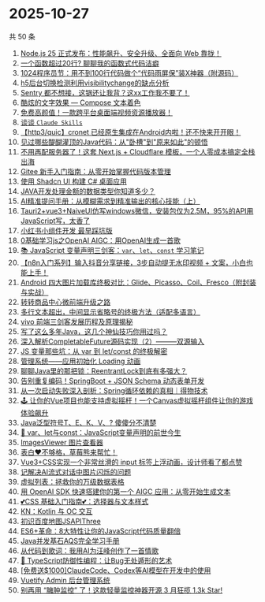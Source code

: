 # 2025-10-27

共 50 条

<!-- BEGIN JUEJIN -->
<!-- 最后更新时间 2025-10-27 06:07:53 +0800 -->
1. [Node.js 25 正式发布：性能飙升、安全升级、全面向 Web 靠拢！](https://juejin.cn/post/7564243641860423718)
1. [一个函数超过20行? 聊聊我的函数式代码洁癖](https://juejin.cn/post/7563950984255438898)
1. [1024程序员节：用不到100行代码做个“代码雨屏保”装X神器（附源码）](https://juejin.cn/post/7564597313466122266)
1. [h5后台切换检测利用visibilitychange的缺点分析](https://juejin.cn/post/7564681385294921737)
1. [Sentry 都不想接，这锅还让我背？这xx工作我不要了！](https://juejin.cn/post/7563928374277750793)
1. [酷炫的文字效果 — Compose 文本着色](https://juejin.cn/post/7563910479007105024)
1. [免费高颜值！一款跨平台桌面端视频资源播放器！](https://juejin.cn/post/7564251703794794535)
1. [谈谈 `Claude Skills`](https://juejin.cn/post/7564328941835714560)
1. [【http3/quic】cronet 已经原生集成在Android内啦！还不快来开开眼！](https://juejin.cn/post/7564327887218819082)
1. [见过哪些醍醐灌顶的Java代码：从"卧槽"到"原来如此"的顿悟](https://juejin.cn/post/7563858353883775015)
1. [不用再配服务器了！这套 Next.js + Cloudflare 模板，一个人零成本搞定全栈出海](https://juejin.cn/post/7564921269491580943)
1. [Gitee 新手入门指南：从零开始掌握代码版本管理](https://juejin.cn/post/7564295240229191715)
1. [使用 Shadcn UI 构建 C# 桌面应用](https://juejin.cn/post/7564307224287297576)
1. [JAVA开发处理金额的数据类型你知道多少？](https://juejin.cn/post/7564327887218786314)
1. [AI精准提问手册：从模糊需求到精准输出的核心技能（上）](https://juejin.cn/post/7564351324860612623)
1. [Tauri2+vue3+NaiveUI仿写windows微信，安装包仅为2.5M，95%的API用JavaScript写，太香了](https://juejin.cn/post/7564540677469028393)
1. [小红书小组件开发 最早踩坑版](https://juejin.cn/post/7564540677478301759)
1. [0基础学习js之OpenAI AIGC：用OpenAI生成一首歌](https://juejin.cn/post/7564307224287871016)
1. [📚 JavaScript 变量声明三剑客：`var`、`let`、`const` 学习笔记](https://juejin.cn/post/7564596524477218816)
1. [【n8n入门系列】输入抖音分享链接，3步自动提无水印视频 + 文案，小白也能上手！](https://juejin.cn/post/7564354270847123456)
1. [Android 四大图片加载库终极对比：Glide、Picasso、Coil、Fresco（附封装与实战）](https://juejin.cn/post/7564540677478072383)
1. [转转商品中心微前端升级之路](https://juejin.cn/post/7564380339567476779)
1. [多行文本超出，中间显示省略号的终极方法（适配多语言）](https://juejin.cn/post/7564051354244595731)
1. [vivo 前端三剑客发展历程及原理揭秘](https://juejin.cn/post/7563950984255340594)
1. [写了这么多年Java，这几个神仙技巧你用过吗？](https://juejin.cn/post/7564597313467318298)
1. [深入解析CompletableFuture源码实现（2）———双源输入](https://juejin.cn/post/7563914017632092202)
1. [JS 变量那些坑：从 var 到 let/const 的终极解密](https://juejin.cn/post/7564589641258893312)
1. [管理系统——应用初始化 Loading 动画](https://juejin.cn/post/7564723611265990665)
1. [聊聊Java里的那把锁：ReentrantLock到底有多强大？](https://juejin.cn/post/7564328941835370496)
1. [告别重复编码！SpringBoot + JSON Schema 动态表单开发](https://juejin.cn/post/7564251703794417703)
1. [从一次启动失败深入剖析：Spring循环依赖的真相｜得物技术](https://juejin.cn/post/7563981206675030043)
1. [🕹️ 让你的Vue项目也能支持虚拟摇杆！一个Canvas虚拟摇杆组件让你的游戏体验飙升](https://juejin.cn/post/7564323671176626219)
1. [Java泛型符号T、E、K、V、? 傻傻分不清楚](https://juejin.cn/post/7564295240229896227)
1. [ 🌟 var、let与const：JavaScript变量声明的前世今生](https://juejin.cn/post/7564694383000109094)
1. [ImagesViewer 图片查看器](https://juejin.cn/post/7564417792457801755)
1. [表白❤不够格，草莓熊来帮忙！](https://juejin.cn/post/7564417792456900635)
1. [Vue3+CSS实现一个非常丝滑的 input 标签上浮动画，设计师看了都点赞](https://juejin.cn/post/7564371685141086248)
1. [记解决AI流式对话中图片闪烁的问题](https://juejin.cn/post/7564370991453077555)
1. [虚拟列表：拯救你的万级数据表格](https://juejin.cn/post/7564351324860301327)
1. [用 OpenAI SDK 快速搭建你的第一个 AIGC 应用：从零开始生成文本](https://juejin.cn/post/7564230484127105063)
1. [💕CSS 基础入门指南💕：选择器与文本样式](https://juejin.cn/post/7564716291447226406)
1. [KN：Kotlin 与 OC 交互](https://juejin.cn/post/7564664542865768499)
1. [初识百度地图JSAPIThree](https://juejin.cn/post/7564614473962307593)
1. [ES6+革命：8大特性让你的JavaScript代码质量翻倍](https://juejin.cn/post/7564540677468815401)
1. [Java并发基石AQS完全学习手册](https://juejin.cn/post/7564371685140054056)
1. [从代码到歌词：我用AI为汪峰创作了一首情歌](https://juejin.cn/post/7564282361249480713)
1. [🧩 TypeScript防御性编程：让Bug无处遁形的艺术  ](https://juejin.cn/post/7563882393520062516)
1. [[免费送$1000]ClaudeCode、Codex等AI模型在开发中的使用](https://juejin.cn/post/7564625134587019315)
1. [Vuetify Admin 后台管理系统](https://juejin.cn/post/7564304007763951668)
1. [别再用 “臃肿监控” 了！这款轻量监控神器开源 3 月狂揽 1.3k Star!](https://juejin.cn/post/7564235452456419369)
<!-- END JUEJIN -->